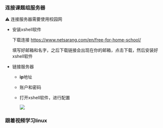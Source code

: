 ### 连接课题组服务器

:warning: 连接服务器需要使用校园网

+ 安装xshell软件

  下载连接 https://www.netsarang.com/en/free-for-home-school/

  填写好邮箱和名字，之后下载链接会出现在你的邮箱，点击下载，然后安装好xshell软件

+ 链接服务器

  + **ip**地址
  + 账户和密码

  + 打开xshell软件，进行配置

    ![](https://43423.oss-cn-beijing.aliyuncs.com/img/20190928204332.png)



### 跟着视频学习linux


